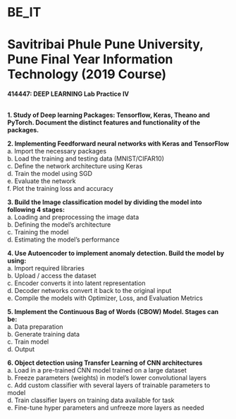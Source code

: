 # BE_IT
# Savitribai Phule Pune University, Pune Final Year Information Technology (2019 Course) <br> 

**414447: DEEP LEARNING Lab Practice IV**<br> <br> 

**1. Study of Deep learning Packages: Tensorflow, Keras, Theano and PyTorch. Document the distinct 
features and functionality of the packages.** <br>

**2. Implementing Feedforward neural networks with Keras and TensorFlow** <br>
a. Import the necessary packages <br>
b. Load the training and testing data (MNIST/CIFAR10) <br>
c. Define the network architecture using Keras <br>
d. Train the model using SGD <br>
e. Evaluate the network <br>
f. Plot the training loss and accuracy <br>

**3. Build the Image classification model by dividing the model into following 4 stages:** <br>
a. Loading and preprocessing the image data<br>
b. Defining the model’s architecture<br>
c. Training the model<br>
d. Estimating the model’s performance<br>

**4. Use Autoencoder to implement anomaly detection. Build the model by using:** <br>
a. Import required libraries <br>
b. Upload / access the dataset <br>
c. Encoder converts it into latent representation <br>
d. Decoder networks convert it back to the original input <br>
e. Compile the models with Optimizer, Loss, and Evaluation Metrics <br>

**5. Implement the Continuous Bag of Words (CBOW) Model. Stages can be:** <br>
a. Data preparation <br>
b. Generate training data <br>
c. Train model <br>
d. Output <br>

**6. Object detection using Transfer Learning of CNN architectures** <br>
a. Load in a pre-trained CNN model trained on a large dataset <br>
b. Freeze parameters (weights) in model’s lower convolutional layers <br>
c. Add custom classifier with several layers of trainable parameters to model <br>
d. Train classifier layers on training data available for task <br>
e. Fine-tune hyper parameters and unfreeze more layers as needed <br>
